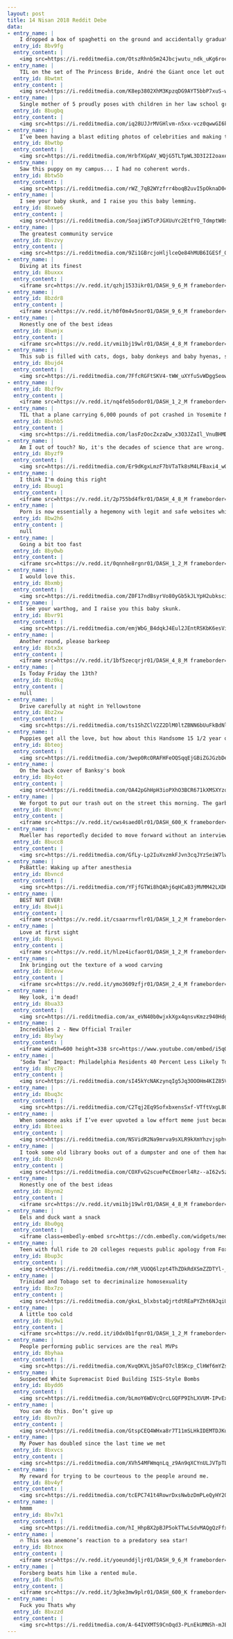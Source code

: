 ```yaml
---
layout: post
title: 14 Nisan 2018 Reddit Debe
data:
- entry_name: |
    I dropped a box of spaghetti on the ground and accidentally graduated from Art School.
  entry_id: 8bv9fg
  entry_content: |
    <img src=https://i.redditmedia.com/OtszRhnb5m24Jbcjwutu_ndk_uKg6rochbaP_ReJWNY.jpg?s=8f1c50503cd3375e14ada7d7a9a1272d frameborder=0>
- entry_name: |
    TIL on the set of The Princess Bride, André the Giant once let out a 16 second fart and brought production to a standstill. Nobody said anything except director Rob Reiner, who said Are you OK, André? to which André replied, I am now boss.
  entry_id: 8bwtmt
  entry_content: |
    <img src=https://i.redditmedia.com/K8ep3802XhM3KpzqDG9AYT5bbP7xuS-wEI1WWNw-LD0.jpg?s=b58f3df746e7926b644f25bbb38b4a61 frameborder=0>
- entry_name: |
    Single mother of 5 proudly poses with children in her law school graduation photo
  entry_id: 8bugbq
  entry_content: |
    <img src=https://i.redditmedia.com/iq28UJJrMVGHlvm-n5xx-vcz0qwwGI6kvjrEAqo5iAo.jpg?s=33ecfbfd61a1ee29b50bdf16c976145e frameborder=0>
- entry_name: |
    I’ve been having a blast editing photos of celebrities and making them buff. I give you Barack swolebama.
  entry_id: 8bwtbp
  entry_content: |
    <img src=https://i.redditmedia.com/HrbfXGpAV_WQjG5TLTpWL3D3I2I2oaxeQt9nmzKDTNs.jpg?s=0d189ba8edb6765e8be952f943ba723d frameborder=0>
- entry_name: |
    Saw this puppy on my campus... I had no coherent words.
  entry_id: 8btw5b
  entry_content: |
    <img src=https://i.redditmedia.com/rWZ_7qB2WYzfrr4boqB2uvI5pOknaD04J0NLTkPLuxQ.jpg?s=5ad08796d5e82878606a0c125b50a7ad frameborder=0>
- entry_name: |
    I see your baby skunk, and I raise you this baby lemming.
  entry_id: 8bxwe6
  entry_content: |
    <img src=https://i.redditmedia.com/SoajiW5TcPJGXUuYc2EtfYO_TdmptW0s02BrjjqeeXY.jpg?s=e35def611f5776c252fc0aea4ea07b31 frameborder=0>
- entry_name: |
    The greatest community service
  entry_id: 8bvzvy
  entry_content: |
    <img src=https://i.redditmedia.com/9Zi1GBrcjoHljlceQe84hMUB6IGESf_QmNe6Mth1P98.jpg?s=d82ec483672d259190dc2d7eadb8cdad frameborder=0>
- entry_name: |
    Diving at its finest
  entry_id: 8buxxx
  entry_content: |
    <iframe src=https://v.redd.it/qzhj1533ikr01/DASH_9_6_M frameborder=0></iframe>
- entry_name: |
  entry_id: 8bzdr8
  entry_content: |
    <iframe src=https://v.redd.it/h0f0m4v5nor01/DASH_9_6_M frameborder=0></iframe>
- entry_name: |
    Honestly one of the best ideas
  entry_id: 8bwmjx
  entry_content: |
    <iframe src=https://v.redd.it/vmi1bj19wlr01/DASH_4_8_M frameborder=0></iframe>
- entry_name: |
    This sub is filled with cats, dogs, baby donkeys and baby hyenas, so how about we mix it up even more with this baby warthog!
  entry_id: 8bujd4
  entry_content: |
    <img src=https://i.redditmedia.com/7FfcRGFtSKV4-tWW_uXYfuSvWDggSeow56jeC0U5u0U.jpg?s=2b93cbf9d37bf23fdaba6dab791b3dd5 frameborder=0>
- entry_name: |
  entry_id: 8bzf9v
  entry_content: |
    <iframe src=https://v.redd.it/nq4feb5odor01/DASH_1_2_M frameborder=0></iframe>
- entry_name: |
    TIL that a plane carrying 6,000 pounds of pot crashed in Yosemite National Park. Climbers in Yosemite Valley heard news of the crash and sparked a miniature gold rush with up to 20 people searching the frozen crash site. Much of the weed was salvaged, smoked, or sold before park rangers caught on.
  entry_id: 8bvhb5
  entry_content: |
    <img src=https://i.redditmedia.com/lasFzOocZxzaDw_x3O3JZaIl_VnuBHMDU7SQlLx9Nl8.jpg?s=d8d3ac367d21a84ef5fcb72318e42639 frameborder=0>
- entry_name: |
    Am I out of touch? No, it's the decades of science that are wrong.
  entry_id: 8byzf9
  entry_content: |
    <img src=https://i.redditmedia.com/Er9dKgxLmzF7bVTaTk8sM4LFBaxi4_wQymPvA2RVE6A.png?s=9e97c8dc3173d51f8f738322c7c32ca3 frameborder=0>
- entry_name: |
    I think I'm doing this right
  entry_id: 8buug1
  entry_content: |
    <iframe src=https://v.redd.it/2p755bd4fkr01/DASH_4_8_M frameborder=0></iframe>
- entry_name: |
    Porn is now essentially a hegemony with legit and safe websites while recipes and artsy craftsy content is full of crazy pop-up traps and high-volume auto-playing ads.
  entry_id: 8bw2h6
  entry_content: |
    null
- entry_name: |
    Going a bit too fast
  entry_id: 8by0wb
  entry_content: |
    <iframe src=https://v.redd.it/0qnnhe8rgnr01/DASH_1_2_M frameborder=0></iframe>
- entry_name: |
    I would love this.
  entry_id: 8bxmbj
  entry_content: |
    <img src=https://i.redditmedia.com/Z0F17ndBsyrVo80yGb5kJLYpH2ubkscia2sQDWykizc.jpg?s=c058e32468e1ed58f3ae9057f8bfa83f frameborder=0>
- entry_name: |
    I see your warthog, and I raise you this baby skunk.
  entry_id: 8bvr91
  entry_content: |
    <img src=https://i.redditmedia.com/emjWbG_B4dqkJ4Eul2JEntRSKbK6esVijL0eO2c1k5E.jpg?s=7d1af0a35aa57d8236352608a828921b frameborder=0>
- entry_name: |
    Another round, please barkeep
  entry_id: 8btx3x
  entry_content: |
    <iframe src=https://v.redd.it/1bf5zecqrjr01/DASH_4_8_M frameborder=0></iframe>
- entry_name: |
    Is Today Friday the 13th?
  entry_id: 8bz0kq
  entry_content: |
    null
- entry_name: |
    Drive carefully at night in Yellowstone
  entry_id: 8bz2xw
  entry_content: |
    <img src=https://i.redditmedia.com/ts1ShZClV2Z2DlM0ltZBNN6bUuFkBdNlUa4Ga2eeAGE.jpg?s=5546686d8e3c8f65389849b9beb7f991 frameborder=0>
- entry_name: |
    Puppies get all the love, but how about this Handsome 15 1/2 year old?
  entry_id: 8bteoj
  entry_content: |
    <img src=https://i.redditmedia.com/3wep0RcORAFHFeOQSqqEjGBiZGJGzbDeXhT2VFJ8-lI.jpg?s=86de5eec3b68bd35ade6504016d088ac frameborder=0>
- entry_name: |
    On the back cover of Banksy's book
  entry_id: 8by4ot
  entry_content: |
    <img src=https://i.redditmedia.com/OA42pGhHpH3ioPXhO3BCR671kXMSXYzqo8DIIeqssQI.jpg?s=6c583151a9c213ac3579b1cf698d5b9e frameborder=0>
- entry_name: |
    We forgot to put our trash out on the street this morning. The garbage truck driver actually came up and grabbed them for us! Not all heros wear capes......
  entry_id: 8bvmcf
  entry_content: |
    <iframe src=https://v.redd.it/cws4saed0lr01/DASH_600_K frameborder=0></iframe>
- entry_name: |
    Mueller has reportedly decided to move forward without an interview with Trump
  entry_id: 8bucc8
  entry_content: |
    <img src=https://i.redditmedia.com/GfLy-Lp2IuXvzmkFJvn3cqJYzSeiW7lwyDCouuf-Meg.jpg?s=50772845d5440e81a6502640f54da663 frameborder=0>
- entry_name: |
    PsBattle: Waking up after anesthesia
  entry_id: 8bvncd
  entry_content: |
    <img src=https://i.redditmedia.com/YFjfGTWi8hQAhj6qHCaB3jMVMM42LXDHC-7ORzV7cDQ.jpg?s=53fe245f0e5423d4be53521e555583de frameborder=0>
- entry_name: |
    BEST NUT EVER!
  entry_id: 8bw4ji
  entry_content: |
    <iframe src=https://v.redd.it/csaarrnvflr01/DASH_1_2_M frameborder=0></iframe>
- entry_name: |
    Love at first sight
  entry_id: 8bywsi
  entry_content: |
    <iframe src=https://v.redd.it/hlze4icfaor01/DASH_1_2_M frameborder=0></iframe>
- entry_name: |
    Ink bringing out the texture of a wood carving
  entry_id: 8btevw
  entry_content: |
    <iframe src=https://v.redd.it/ymo3609zfjr01/DASH_2_4_M frameborder=0></iframe>
- entry_name: |
    Hey look, i'm dead!
  entry_id: 8bua33
  entry_content: |
    <img src=https://i.redditmedia.com/ax_eVN40b0wjxkXgx4qnsvKmzz940HdgOdMqYBrmlQc.gif?fm=jpg&s=b7daf14d2e5bcbf3843ca64ace4e8967 frameborder=0>
- entry_name: |
    Incredibles 2 - New Official Trailer
  entry_id: 8bylwy
  entry_content: |
    <iframe width=600 height=338 src=https://www.youtube.com/embed/i5qOzqD9Rms?feature=oembed&enablejsapi=1 frameborder=0 allow=autoplay; encrypted-media allowfullscreen></iframe>
- entry_name: |
    ‘Soda Tax’ Impact: Philadelphia Residents 40 Percent Less Likely To Drink Sugary Soda Each Day After New Tax
  entry_id: 8byc78
  entry_content: |
    <img src=https://i.redditmedia.com/sI45kYcNAKzynqIg5Jq3OOOHm4KIZ85VnJz0PieEglo.jpg?s=a2b123b13369151252122cf52166ffe6 frameborder=0>
- entry_name: |
  entry_id: 8buq3c
  entry_content: |
    <img src=https://i.redditmedia.com/C2Tqj2Eq9SofxbxensSxf-VTftVxgL8Ggofqmwr1mOY.jpg?s=f173cda1800e0a306c25378a443d3345 frameborder=0>
- entry_name: |
    When someone asks if I’ve ever upvoted a low effort meme just because it’s from the Prequels
  entry_id: 8bteei
  entry_content: |
    <img src=https://i.redditmedia.com/NSVidR2Na9mrva9sXLR9kXmYhzvjsphvWFH6tvSTgu8.jpg?s=e234ead7c330b26c1346fa6e3eb8e45c frameborder=0>
- entry_name: |
    I took some old library books out of a dumpster and one of them had a 1934 $50 bill in it.
  entry_id: 8bzn49
  entry_content: |
    <img src=https://i.redditmedia.com/COXFvG2scuePeCEmoerl4Rz--aI62v5zgv1YgIux-aQ.jpg?s=2417143303c126a207fc17a200062198 frameborder=0>
- entry_name: |
    Honestly one of the best ideas
  entry_id: 8bynm2
  entry_content: |
    <iframe src=https://v.redd.it/vmi1bj19wlr01/DASH_4_8_M frameborder=0></iframe>
- entry_name: |
    Eels and duck want a snack
  entry_id: 8bu0gq
  entry_content: |
    <iframe class=embedly-embed src=https://cdn.embedly.com/widgets/media.html?src=https%3A%2F%2Fgfycat.com%2Fifr%2FCompassionateFlawlessBufflehead&url=https%3A%2F%2Fgfycat.com%2FCompassionateFlawlessBufflehead&image=https%3A%2F%2Fthumbs.gfycat.com%2FCompassionateFlawlessBufflehead-size_restricted.gif&key=2aa3c4d5f3de4f5b9120b660ad850dc9&type=text%2Fhtml&schema=gfycat width=600 height=1067 scrolling=no frameborder=0 allowfullscreen></iframe>
- entry_name: |
    Teen with full ride to 20 colleges requests public apology from Fox affiliate in order to air interview
  entry_id: 8bup3c
  entry_content: |
    <img src=https://i.redditmedia.com/rhM_VUOQ6lzpt4ThZDkRdXSmZZDTYl-_Hr5zXnZbK20.jpg?s=6d5c18077b7736714e4a4d8b769cc516 frameborder=0>
- entry_name: |
    Trinidad and Tobago set to decriminalize homosexuality
  entry_id: 8bx7zo
  entry_content: |
    <img src=https://i.redditmedia.com/gkxL_blxbstaQjrtdtREaPYZht6NJqiUYOtetpGcsh8.jpg?s=a63000381cbd3ffdbdd6d92c3d7e201b frameborder=0>
- entry_name: |
    A little too cold
  entry_id: 8by9w1
  entry_content: |
    <iframe src=https://v.redd.it/i0dx0b1fqnr01/DASH_1_2_M frameborder=0></iframe>
- entry_name: |
    People performing public services are the real MVPs
  entry_id: 8byhaa
  entry_content: |
    <img src=https://i.redditmedia.com/KvqOKVLjbSaFO7clBSKcp_ClHWf6mYZs8fknCZENMhw.jpg?s=0edaca15f19567df6705bfbd96c1e55e frameborder=0>
- entry_name: |
    Suspected White Supremacist Died Building ISIS-Style Bombs
  entry_id: 8bydd6
  entry_content: |
    <img src=https://i.redditmedia.com/bLmoY6WDVcQrcLGQFP9IhLXVUM-IPvExkXbDbhKCpvg.jpg?s=2b3a302dd93781c1ce1eea3e2e96bf11 frameborder=0>
- entry_name: |
    You can do this. Don’t give up
  entry_id: 8bvn7r
  entry_content: |
    <img src=https://i.redditmedia.com/GtspCEQ4WHxa8r7T11mSLHkIDEMTDJKuXQUMif2whIA.jpg?s=a53c9c5a243aeb478e2e56a814f2cdd9 frameborder=0>
- entry_name: |
    My Power has doubled since the last time we met
  entry_id: 8bxvcs
  entry_content: |
    <img src=https://i.redditmedia.com/XVh54MFWmqnLq_z9An9qXCYnULJVTpTLfsfVgdMGFC4.gif?fm=jpg&s=d85094450d1fb553a03112f7414afece frameborder=0>
- entry_name: |
    My reward for trying to be courteous to the people around me.
  entry_id: 8bv4yf
  entry_content: |
    <img src=https://i.redditmedia.com/tcEPC741t4RowrDxsNwbzDmPLeQyHY20Fe64loF4edQ.jpg?s=aa20f766825deb2d20631f69779c6b0c frameborder=0>
- entry_name: |
    hmmm
  entry_id: 8bv7x1
  entry_content: |
    <img src=https://i.redditmedia.com/hI_HhpBX2pBJP5okTTwLSdvMAQgQzFfxaU2h9JQjdCE.png?s=1e99031611b4b652901366ca9d8c03d1 frameborder=0>
- entry_name: |
    🔥 This sea anemone’s reaction to a predatory sea star!
  entry_id: 8btnox
  entry_content: |
    <iframe src=https://v.redd.it/yoeunddjljr01/DASH_9_6_M frameborder=0></iframe>
- entry_name: |
    Forsberg beats him like a rented mule.
  entry_id: 8bwfh5
  entry_content: |
    <iframe src=https://v.redd.it/3gke3mw9plr01/DASH_600_K frameborder=0></iframe>
- entry_name: |
    Fuck you Thats why
  entry_id: 8bxzzd
  entry_content: |
    <img src=https://i.redditmedia.com/A-64IVXMTS9CnOqd3-PLnEkUMNSh-mJEQx38E6atMqw.jpg?s=0145864366cb6b123e506a00def5e94e frameborder=0>
---
```

